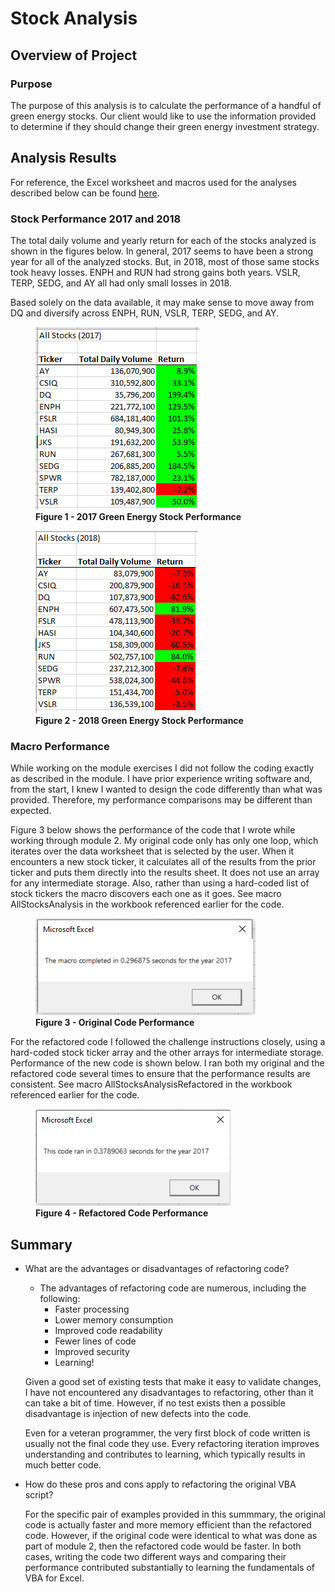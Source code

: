 # Stock Analysis

## Overview of Project
### Purpose
The purpose of this analysis is to calculate the performance of a handful of green energy stocks.  Our client would like to use the information provided to determine if they should change their green energy investment strategy.

## Analysis Results

For reference, the Excel worksheet and macros used for the analyses described below can be found [here](./VBA_Challenge.xlsm).

### Stock Performance 2017 and 2018

The total daily volume and yearly return for each of the stocks analyzed is shown in the figures below.  In general, 2017 seems to have been a strong year for all of the analyzed stocks.  But, in 2018, most of those same stocks took heavy losses.  ENPH and RUN had strong gains both years.  VSLR, TERP, SEDG, and AY all had only small losses in 2018.  

Based solely on the data available, it may make sense to move away from DQ and diversify across ENPH, RUN, VSLR, TERP, SEDG, and AY.

<figure>
<img src="resources/stock-perf-2017.png">
<figcaption><b>Figure 1 - 2017 Green Energy Stock Performance</b></figcaption>
</figure>

<figure>
<img src="resources/stock-perf-2018.png">
<figcaption><b>Figure 2 - 2018 Green Energy Stock Performance</b></figcaption>
</figure>

### Macro Performance

While working on the module exercises I did not follow the coding exactly as described in the module.  I have prior experience writing software and, from the start, I knew I wanted to design the code differently than what was provided.  Therefore, my performance comparisons may be different than expected.  

Figure 3 below shows the performance of the code that I wrote while working through module 2.  My original code only has only one loop, which iterates over the data worksheet that is selected by the user.  When it encounters a new stock ticker, it calculates all of the results from the prior ticker and puts them directly into the results sheet.  It does not use an array for any intermediate storage.  Also, rather than using a hard-coded list of stock tickers the macro discovers each one as it goes.  See macro AllStocksAnalysis in the workbook referenced earlier for the code.   

<figure>
<img src="resources/original_code_perf.png">
<figcaption><b>Figure 3 - Original Code Performance</b></figcaption>
</figure>

For the refactored code I followed the challenge instructions closely, using a hard-coded stock ticker array and the other arrays for intermediate storage.  Performance of the new code is shown below.  I ran both my original and the refactored code several times to ensure that the performance results are consistent.  See macro AllStocksAnalysisRefactored in the workbook referenced earlier for the code.   

<figure>
<img src="resources/refactored_code_perf.png">
<figcaption><b>Figure 4 - Refactored Code Performance</b></figcaption>
</figure>

## Summary

- What are the advantages or disadvantages of refactoring code? 
    - The advantages of refactoring code are numerous, including the following:
        - Faster processing
        - Lower memory consumption
        - Improved code readability
        - Fewer lines of code
        - Improved security
        - Learning!

    Given a good set of existing tests that make it easy to validate changes, I have not encountered any disadvantages to refactoring, other than it can take a bit of time.  However, if no test exists then a possible disadvantage is injection of new defects into the code.

    Even for a veteran programmer, the very first block of code written is usually not the final code they use.  Every refactoring iteration improves understanding and contributes to learning, which typically results in much better code.

- How do these pros and cons apply to refactoring the original VBA script?
    
    For the specific pair of examples provided in this summmary, the original code is actually faster and more memory efficient than the refactored code.  However, if the original code were identical to what was done as part of module 2, then the refactored code would be faster.  In both cases, writing the code two different ways and comparing their performance contributed substantially to learning the fundamentals of VBA for Excel.

